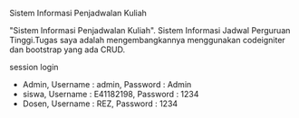 Sistem Informasi Penjadwalan Kuliah

"Sistem Informasi Penjadwalan Kuliah". Sistem Informasi Jadwal Perguruan Tinggi.Tugas saya adalah mengembangkannya menggunakan codeigniter dan bootstrap yang ada CRUD.


session login
- Admin, Username : admin, Password : Admin
- siswa, Username : E41182198, Password : 1234
- Dosen, Username : REZ, Password : 1234
